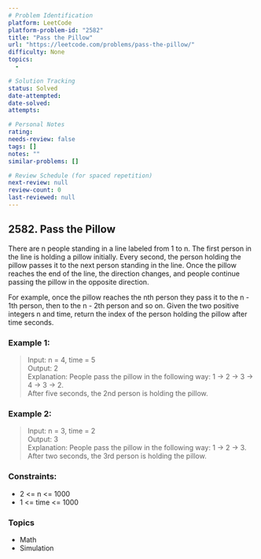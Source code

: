 ```yaml
---
# Problem Identification
platform: LeetCode
platform-problem-id: "2582"
title: "Pass the Pillow"
url: "https://leetcode.com/problems/pass-the-pillow/"
difficulty: None
topics:
  -

# Solution Tracking
status: Solved
date-attempted:
date-solved:
attempts:

# Personal Notes
rating:
needs-review: false
tags: []
notes: ""
similar-problems: []

# Review Schedule (for spaced repetition)
next-review: null
review-count: 0
last-reviewed: null
---
```


## 2582. Pass the Pillow
There are n people standing in a line labeled from 1 to n. The first person in the line is holding a pillow initially. Every second, the person holding the pillow passes it to the next person standing in the line. Once the pillow reaches the end of the line, the direction changes, and people continue passing the pillow in the opposite direction.

For example, once the pillow reaches the nth person they pass it to the n - 1th person, then to the n - 2th person and so on.
Given the two positive integers n and time, return the index of the person holding the pillow after time seconds.

### Example 1:

> Input: n = 4, time = 5<br/>
> Output: 2<br/>
> Explanation: People pass the pillow in the following way: 1 -> 2 -> 3 -> 4 -> 3 -> 2.<br/>
> After five seconds, the 2nd person is holding the pillow.

### Example 2:

> Input: n = 3, time = 2<br/>
> Output: 3<br/>
> Explanation: People pass the pillow in the following way: 1 -> 2 -> 3.<br/>
> After two seconds, the 3rd person is holding the pillow.
 
### Constraints:

- 2 <= n <= 1000
- 1 <= time <= 1000

### Topics

- Math
- Simulation
